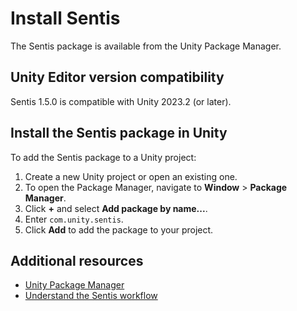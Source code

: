 # Install Sentis

The Sentis package is available from the Unity Package Manager.

## Unity Editor version compatibility

Sentis 1.5.0 is compatible with Unity 2023.2 (or later). 

## Install the Sentis package in Unity

To add the Sentis package to a Unity project:
1. Create a new Unity project or open an existing one.
2. To open the Package Manager, navigate to **Window** > **Package Manager**.
3. Click **+** and select **Add package by name...**.
4. Enter `com.unity.sentis`.
5. Click **Add** to add the package to your project.

## Additional resources

- [Unity Package Manager](https://docs.unity3d.com/2023.3/Documentation/Manual/upm-ui.html)
- [Understand the Sentis workflow](understand-sentis-workflow.md)

